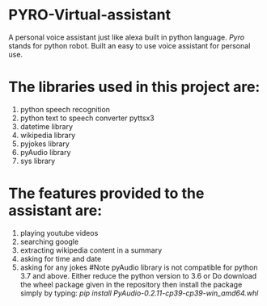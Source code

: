 # PYRO-Virtual-assistant
A personal voice assistant just like alexa built in python language.
*Pyro* stands for python robot. Built an easy to use voice assistant for personal use.
# The libraries used in this project are:
1. python speech recognition
2. python text to speech converter pyttsx3
3. datetime library 
4. wikipedia library 
5. pyjokes library
6. pyAudio library
7. sys library
# The features provided to the assistant are:
1. playing youtube videos
2. searching google 
3. extracting wikipedia content in a summary
4. asking for time and date
5. asking for any jokes
#Note
pyAudio library is not compatible for python 3.7 and above. Either reduce the python version to 3.6 or Do download the wheel package given in the repository then install the package simply by typing:
*pip install PyAudio-0.2.11-cp39-cp39-win_amd64.whl*
